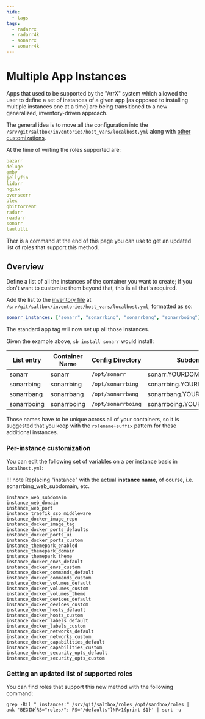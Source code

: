 ```yaml
---
hide:
  - tags
tags:
  - radarrx
  - radarr4k
  - sonarrx
  - sonarr4k
---
```


# Multiple App Instances

Apps that used to be supported by the "ArrX" system which allowed the user to define a set of instances of a given app [as opposed to installing multiple instances one at a time] are being transitioned to a new generalized, inventory-driven approach.

The general idea is to move all the configuration into the `/srv/git/saltbox/inventories/host_vars/localhost.yml` along with [other customizations](../saltbox/inventory/index.md).

At the time of writing the roles supported are:

```yaml
bazarr
deluge
emby
jellyfin
lidarr
nginx
overseerr
plex
qbittorrent
radarr
readarr
sonarr
tautulli
```

Ther is a command at the end of this page you can use to get an updated list of roles that support this method.

## Overview

Define a list of all the instances of the container you want to create; if you don't want to customize them beyond that, this is all that's required.

Add the list to the [inventory file](../saltbox/inventory/index.md) at `/srv/git/saltbox/inventories/host_vars/localhost.yml`, formatted as so:

``` yaml
sonarr_instances: ["sonarr", "sonarrbing", "sonarrbang", "sonarrboing"]
```

The standard app tag will now set up all those instances.

Given the example above, `sb install sonarr` would install:

| List entry    | Container Name | Config Directory   | Subdomain                    |
| ------------- | -------------- | ------------------ | ---------------------------- |
| sonarr        | sonarr         | `/opt/sonarr`      | sonarr.YOURDOMAIN.TLD        |
| sonarrbing    | sonarrbing     | `/opt/sonarrbing`  | sonarrbing.YOURDOMAIN.TLD    |
| sonarrbang    | sonarrbang     | `/opt/sonarrbang`  | sonarrbang.YOURDOMAIN.TLD    |
| sonarrboing   | sonarrboing    | `/opt/sonarrboing` | sonarrboing.YOURDOMAIN.TLD   |

Those names have to be unique across all of your containers, so it is suggested that you keep with the `rolename+suffix` pattern for these additional instances.

### Per-instance customization

You can edit the following set of variables on a per instance basis in `localhost.yml`:

!!! note
    Replacing "instance" with the actual **instance name**, of course, i.e. sonarrbing_web_subdomain, etc.

```text
instance_web_subdomain
instance_web_domain
instance_web_port
instance_traefik_sso_middleware
instance_docker_image_repo
instance_docker_image_tag
instance_docker_ports_defaults
instance_docker_ports_ui
instance_docker_ports_custom
instance_themepark_enabled
instance_themepark_domain
instance_themepark_theme
instance_docker_envs_default
instance_docker_envs_custom
instance_docker_commands_default
instance_docker_commands_custom
instance_docker_volumes_default
instance_docker_volumes_custom
instance_docker_volumes_theme
instance_docker_devices_default
instance_docker_devices_custom
instance_docker_hosts_default
instance_docker_hosts_custom
instance_docker_labels_default
instance_docker_labels_custom
instance_docker_networks_default
instance_docker_networks_custom
instance_docker_capabilities_default
instance_docker_capabilities_custom
instance_docker_security_opts_default
instance_docker_security_opts_custom
```

### Getting an updated list of supported roles

You can find roles that support this new method with the following command:

```shell
grep -Ril "_instances:" /srv/git/saltbox/roles /opt/sandbox/roles | awk 'BEGIN{RS="roles/"; FS="/defaults"}NF>1{print $1}' | sort -u
```
